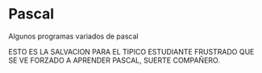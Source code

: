 # Pascal
Algunos programas variados de pascal


ESTO ES LA SALVACION PARA EL TIPICO ESTUDIANTE FRUSTRADO QUE SE VE FORZADO A APRENDER PASCAL, SUERTE COMPAÑERO.
